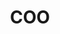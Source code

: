 ---
draft: false
name: "Francesco De Giorgi"
title: "COO"
avatar: {
    src: "/src/content/team/team_gallery/deggio.jpeg",
    alt: "Francesco De Giorgi"
}
publishDate: "2024-03-19 01:39"
---